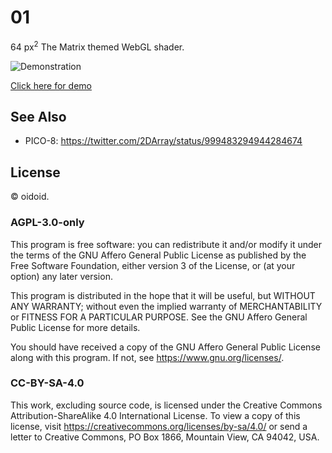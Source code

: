 # 01

64 px<sup>2</sup> The Matrix themed WebGL shader.

![Demonstration](demo.gif)

[Click here for demo](https://0one.netlify.app)

## See Also

- PICO-8: https://twitter.com/2DArray/status/999483294944284674

## License

© oidoid.

### AGPL-3.0-only

This program is free software: you can redistribute it and/or modify it under
the terms of the GNU Affero General Public License as published by the Free
Software Foundation, either version 3 of the License, or (at your option) any
later version.

This program is distributed in the hope that it will be useful, but WITHOUT ANY
WARRANTY; without even the implied warranty of MERCHANTABILITY or FITNESS FOR A
PARTICULAR PURPOSE. See the GNU Affero General Public License for more details.

You should have received a copy of the GNU Affero General Public License along
with this program. If not, see <https://www.gnu.org/licenses/>.

### CC-BY-SA-4.0

This work, excluding source code, is licensed under the Creative Commons
Attribution-ShareAlike 4.0 International License. To view a copy of this
license, visit https://creativecommons.org/licenses/by-sa/4.0/ or send a letter
to Creative Commons, PO Box 1866, Mountain View, CA 94042, USA.
